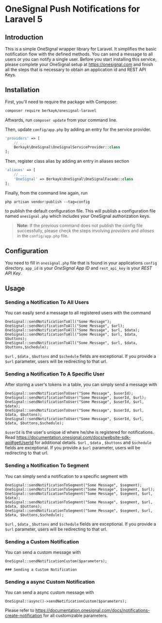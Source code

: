 #  OneSignal Push Notifications for Laravel 5

## Introduction

This is a simple OneSignal wrapper library for Laravel. It simplifies the basic notification flow with the defined methods. You can send a message to all users or you can notify a single user. 
Before you start installing this service, please complete your OneSignal setup at https://onesignal.com and finish all the steps that is necessary to obtain an application id and REST API Keys.


## Installation

First, you'll need to require the package with Composer:

```sh
composer require berkayk/onesignal-laravel
```

Aftwards, run `composer update` from your command line.

Then, update `config/app.php` by adding an entry for the service provider.

```php
'providers' => [
	// ...
	Berkayk\OneSignal\OneSignalServiceProvider::class
];
```


Then, register class alias by adding an entry in aliases section

```php
'aliases' => [
	// ...
	'OneSignal' => Berkayk\OneSignal\OneSignalFacade::class
];
```


Finally, from the command line again, run 

```
php artisan vendor:publish --tag=config
``` 

to publish the default configuration file. 
This will publish a configuration file named `onesignal.php` which includes your OneSignal authorization keys.

> **Note:** If the previous command does not publish the config file successfully, please check the steps involving *providers* and *aliases* in the `config/app.php` file.


## Configuration

You need to fill in `onesignal.php` file that is found in your applications `config` directory.
`app_id` is your *OneSignal App ID* and `rest_api_key` is your *REST API Key*.

## Usage

### Sending a Notification To All Users

You can easily send a message to all registered users with the command

    OneSignal::sendNotificationToAll("Some Message");
    OneSignal::sendNotificationToAll("Some Message", $url);
    OneSignal::sendNotificationToAll("Some Message", $url, $data);
    OneSignal::sendNotificationToAll("Some Message", $url, $data, $buttons);
    OneSignal::sendNotificationToAll("Some Message", $url, $data, $buttons,$schedule);
    
`$url` , `$data` , `$buttons` and `$schedule` fields are exceptional. If you provide a `$url` parameter, users will be redirecting to that url.
    

### Sending a Notification To A Specific User

After storing a user's tokens in a table, you can simply send a message with

    OneSignal::sendNotificationToUser("Some Message", $userId);
    OneSignal::sendNotificationToUser("Some Message", $userId, $url);
    OneSignal::sendNotificationToUser("Some Message", $userId, $url, $data);
    OneSignal::sendNotificationToUser("Some Message", $userId, $url, $data, $buttons);
    OneSignal::sendNotificationToUser("Some Message", $userId, $url, $data, $buttons,$schedule);
    
`$userId` is the user's unique id where he/she is registered for notifications. Read https://documentation.onesignal.com/docs/website-sdk-api#getUserId for additional details.
`$url` , `$data` , `$buttons` and `$schedule` fields are exceptional. If you provide a `$url` parameter, users will be redirecting to that url.


### Sending a Notification To Segment

You can simply send a notification to a specific segment with

    OneSignal::sendNotificationToSegment("Some Message", $segment);
    OneSignal::sendNotificationToSegment("Some Message", $segment, $url);
    OneSignal::sendNotificationToSegment("Some Message", $segment, $url, $data);
    OneSignal::sendNotificationToSegment("Some Message", $segment, $url, $data, $buttons);
    OneSignal::sendNotificationToSegment("Some Message", $segment, $url, $data, $buttons,$schedule);
    
`$url` , `$data` , `$buttons` and `$schedule` fields are exceptional. If you provide a `$url` parameter, users will be redirecting to that url.

### Sending a Custom Notification

You can send a custom message with 

    OneSignal::sendNotificationCustom($parameters);
    
    ### Sending a Custom Notification
### Sending a async Custom Notification
You can send a async custom message with 

    OneSignal::async()->sendNotificationCustom($parameters);
    
Please refer to https://documentation.onesignal.com/docs/notifications-create-notification for all customizable parameters.

